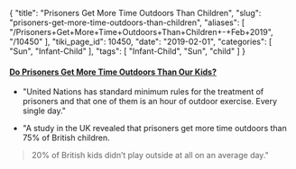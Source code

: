 {
    "title": "Prisoners Get More Time Outdoors Than Children",
    "slug": "prisoners-get-more-time-outdoors-than-children",
    "aliases": [
        "/Prisoners+Get+More+Time+Outdoors+Than+Children+-+Feb+2019",
        "/10450"
    ],
    "tiki_page_id": 10450,
    "date": "2019-02-01",
    "categories": [
        "Sun",
        "Infant-Child"
    ],
    "tags": [
        "Infant-Child",
        "Sun",
        "child"
    ]
}


#### [Do Prisoners Get More Time Outdoors Than Our Kids?](https://thewire.in/health/do-prisoners-get-more-time-outdoors-than-our-kids)

* "United Nations has standard minimum rules for the treatment of prisoners and that one of them is an hour of outdoor exercise. Every single day."

* "A study in the UK revealed that prisoners get more time outdoors than 75% of British children. 

> 20% of British kids didn’t play outside at all on an average day."